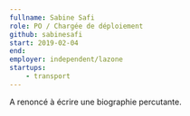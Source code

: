 ```yaml
---
fullname: Sabine Safi
role: PO / Chargée de déploiement
github: sabinesafi 
start: 2019-02-04
end:
employer: independent/lazone
startups:
    - transport
---
```


A renoncé à écrire une biographie percutante.
